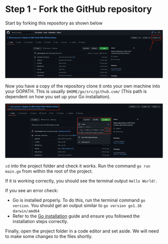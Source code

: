 # Step 1 - Fork the GitHub repository
Start by forking this repository as shown below

![fork workshop repository](../workshop-assets/images/fork-repository.png "Fork Workshop Repository")

Now you have a copy of the repository clone it onto your own machine into your GOPATH. This is usually `$HOME/go/src/github.com/` (This path is dependent on how you set up your Go installation).

![clone workshop repository](../workshop-assets/images/clone-repository.png "Clone Workshop Repository")

`cd` into the project folder and check it works. Run the command `go run main.go` from within the root of the project.

If it is working correctly, you should see the terminal output `Hello World!`.

If you see an error check:

- Go is installed properly. To do this, run the terminal command `go version`. You should get an output similar to `go version go1.16 darwin/amd64`
- Refer to the [Go installation](https://golang.org/doc/install) guide and ensure you followed the installation steps correctly.

Finally, open the project folder in a code editor and set aside. We will need to make some changes to the files shortly.